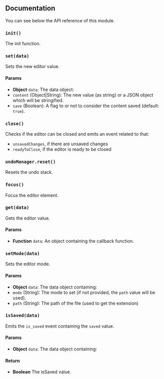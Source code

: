 ## Documentation
You can see below the API reference of this module.

### `init()`
The init function.

### `set(data)`
Sets the new editor value.

#### Params
- **Object** `data`: The data object:
 - `content` (Object|String): The new value (as string) or a JSON object which will be stringified.
 - `save` (Boolean): A flag to or not to consider the content saved (default: `true`).

### `close()`
Checks if the editor can be closed and emits an event related to that:

 - `unsavedChanges`, if there are unsaved changes
 - `readyToClose`, if the editor is ready to be closed

### `undoManager.reset()`
Resets the undo stack.

### `focus()`
Focus the editor element.

### `get(data)`
Gets the editor value.

#### Params
- **Function** `data`: An object containing the callback function.

### `setMode(data)`
Sets the editor mode.

#### Params
- **Object** `data`: The data object containing:
 - `mode` (String): The mode to set (if not provided, the `path` value will be used).
 - `path` (String): The path of the file (used to get the extension)

### `isSaved(data)`
Emits the `is_saved` event containing the `saved` value.

#### Params
- **Object** `data`: The data object containing:

#### Return
- **Boolean** The isSaved value.

